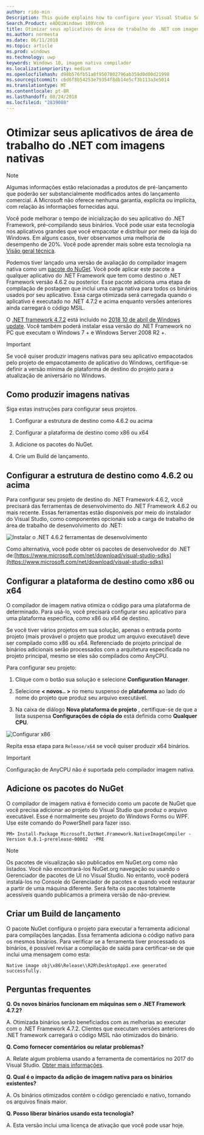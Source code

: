 ```yaml
---
author: rido-min
Description: This guide explains how to configure your Visual Studio Solution to optimize the application binaries with native images.
Search.Product: eADQiWindows 10XVcnh
title: Otimizar seus aplicativos de área de trabalho do .NET com imagens nativas
ms.author: normesta
ms.date: 06/11/2018
ms.topic: article
ms.prod: windows
ms.technology: uwp
keywords: Windows 10, imagem nativa compilador
ms.localizationpriority: medium
ms.openlocfilehash: d98b576fb51a8f9507802796ab359d0d00d21998
ms.sourcegitcommit: c6d6f8b54253e79354f8db14e5cf3b113a3e5014
ms.translationtype: MT
ms.contentlocale: pt-BR
ms.lasthandoff: 08/24/2018
ms.locfileid: "2839088"
---
```

# <a name="optimize-your-net-desktop-apps-with-native-images"></a>Otimizar seus aplicativos de área de trabalho do .NET com imagens nativas

> [!NOTE]
> Algumas informações estão relacionadas a produtos de pré-lançamento que poderão ser substancialmente modificados antes do lançamento comercial. A Microsoft não oferece nenhuma garantia, explícita ou implícita, com relação às informações fornecidas aqui.

Você pode melhorar o tempo de inicialização do seu aplicativo do .NET Framework, pré-compilando seus binários. Você pode usar esta tecnologia nos aplicativos grandes que você empacotar e distribuir por meio da loja do Windows. Em alguns casos, tiver observamos uma melhoria de desempenho de 20%. Você pode aprender mais sobre esta tecnologia na [Visão geral técnica](https://github.com/dotnet/coreclr/blob/master/Documentation/botr/readytorun-overview.md).

Podemos tiver lançado uma versão de avaliação do compilador imagem nativa como um [pacote do NuGet](https://www.nuget.org/packages/Microsoft.DotNet.Framework.NativeImageCompiler). Você pode aplicar este pacote a qualquer aplicativo do .NET Framework que tem como destino o .NET Framework versão 4.6.2 ou posterior. Esse pacote adiciona uma etapa de compilação de postagem que inclui uma carga nativa para todos os binários usados por seu aplicativo. Essa carga otimizada será carregada quando o aplicativo é executado no .NET 4.7.2 e acima enquanto versões anteriores ainda carregará o código MSIL.

O [.NET framework 4.7.2](https://blogs.msdn.microsoft.com/dotnet/2018/04/30/announcing-the-net-framework-4-7-2/) está incluído no [2018 10 de abril de Windows update](https://blogs.windows.com/windowsexperience/2018/04/30/how-to-get-the-windows-10-april-2018-update/). Você também poderá instalar essa versão do .NET Framework no PC que executam o Windows 7 + e Windows Server 2008 R2 +.

> [!IMPORTANT]
> Se você quiser produzir imagens nativas para seu aplicativo empacotados pelo projeto de empacotamento de aplicativo do Windows, certifique-se definir a versão mínima de plataforma de destino do projeto para a atualização de aniversário no Windows.

## <a name="how-to-produce-native-images"></a>Como produzir imagens nativas

Siga estas instruções para configurar seus projetos.

1. Configurar a estrutura de destino como 4.6.2 ou acima

2. Configurar a plataforma de destino como x86 ou x64 

3. Adicione os pacotes do NuGet.

4. Crie um Build de lançamento.

## <a name="configure-the-target-framework-as-462-or-above"></a>Configurar a estrutura de destino como 4.6.2 ou acima

Para configurar seu projeto de destino do .NET Framework 4.6.2, você precisará das ferramentas de desenvolvimento do .NET Framework 4.6.2 ou mais recente. Essas ferramentas estão disponíveis por meio do instalador do Visual Studio, como componentes opcionais sob a carga de trabalho de área de trabalho de desenvolvimento do .NET:

![Instalar o .NET 4.6.2 ferramentas de desenvolvimento](images/desktop-to-uwp/install-4.6.2-devpack.png)

Como alternativa, você pode obter os pacotes de desenvolvedor do .NET de:[https://www.microsoft.com/net/download/visual-studio-sdks](https://www.microsoft.com/net/download/visual-studio-sdks)

## <a name="configure-the-target-platform-as-x86-or-x64"></a>Configurar a plataforma de destino como x86 ou x64

O compilador de imagem nativa otimiza o código para uma plataforma de determinado. Para usá-lo, você precisará configurar seu aplicativo para uma plataforma específica, como x86 ou x64 de destino.

Se você tiver vários projetos em sua solução, apenas o entrada ponto projeto (mais provável o projeto que produz um arquivo executável) deve ser compilado como x86 ou x64. Referenciado de projeto principal de binários adicionais serão processados com a arquitetura especificada no projeto principal, mesmo se eles são compilados como AnyCPU.

Para configurar seu projeto:

1. Clique com o botão sua solução e selecione **Configuration Manager**.

2. Selecione **< novos.. >** no menu suspenso de **plataforma** ao lado do nome do projeto que produz seu arquivo executável.

3. Na caixa de diálogo **Nova plataforma de projeto** , certifique-se de que a lista suspensa **Configurações de cópia do** está definida como **Qualquer CPU**.

![Configurar x86](images/desktop-to-uwp/configure-x86.png)

Repita essa etapa para `Release/x64` se você quiser produzir x64 binários.

>[!IMPORTANT]
> Configuração de AnyCPU não é suportada pelo compilador imagem nativa.

## <a name="add-the-nuget-packages"></a>Adicione os pacotes do NuGet

O compilador de imagem nativa é fornecido como um pacote de NuGet que você precisa adicionar ao projeto do Visual Studio que produz o arquivo executável. Esse é normalmente seu projeto do Windows Forms ou WPF. Use este comando do PowerShell para fazer isso.

```PS
PM> Install-Package Microsoft.DotNet.Framework.NativeImageCompiler -Version 0.0.1-prerelease-00002  -PRE
```

> [!NOTE]
> Os pacotes de visualização são publicados em NuGet.org como não listados. Você não encontrará-los NuGet.org navegação ou usando o Gerenciador de pacotes de UI no Visual Studio. No entanto, você poderá instalá-los no Console do Gerenciador de pacotes e quando você restaurar a partir de uma máquina diferente. Será feita os pacotes totalmente acessíveis quando publicamos a primeira versão de não-preview.

## <a name="create-a-release-build"></a>Criar um Build de lançamento

O pacote NuGet configura o projeto para executar a ferramenta adicional para compilações lançadas. Essa ferramenta adiciona o código nativo para os mesmos binários.
Para verificar se a ferramenta tiver processado os binários, é possível revisar a compilação de saída para certificar-se de que inclui uma mensagem como esta:

```
Native image obj\x86\Release\\R2R\DesktopApp1.exe generated successfully.
```

## <a name="faq"></a>Perguntas frequentes

**Q. Os novos binários funcionam em máquinas sem o .NET Framework 4.7.2?**

A. Otimizada binários serão beneficiados com as melhorias ao executar com o .NET Framework 4.7.2. Clientes que executam versões anteriores do .NET framework carregará o código MSIL não otimizados do binário.

**Q. Como fornecer comentários ou relatar problemas?**

A. Relate algum problema usando a ferramenta de comentários no 2017 do Visual Studio. [Obter mais informações](https://docs.microsoft.com/visualstudio/ide/how-to-report-a-problem-with-visual-studio-2017).

**Q. Qual é o impacto da adição de imagem nativa para os binários existentes?**

A. Os binários otimizados contêm o código gerenciado e nativo, tornando os arquivos finais maior.

**Q. Posso liberar binários usando esta tecnologia?**

A. Esta versão inclui uma licença de ativação que você pode usar hoje.
